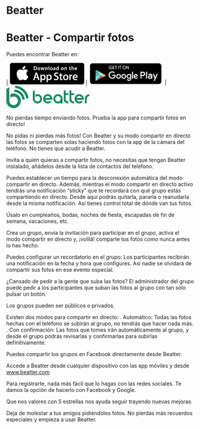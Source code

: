 
# Beatter

# Beatter - Compartir fotos

Puedes encontrar Beatter en:

| [![iOS](https://github.com/BeatterApp/Beatter/blob/master/BeatterWeb/statics/apple_store_badge.png?raw=true)](https://itunes.apple.com/es/app/beatter-share-photos/id1057614527) | [![Android](https://github.com/BeatterApp/Beatter/blob/master/BeatterWeb/statics/play_store_badge.png?raw=true)](https://play.google.com/store/apps/details?id=com.wishco.beatter.android) | [![Web](https://github.com/BeatterApp/Beatter/blob/master/BeatterWeb/statics/beatter_logo.png?raw=true)](https://www.beatter.com)


No pierdas tiempo enviando fotos. Prueba la app para compartir fotos en directo!

No pidas ni pierdas más fotos! Con Beatter  y su modo compartir en directo las fotos se comparten solas haciendo fotos con la app de la cámara del teléfono. No tienes que acudir a Beatter.

Invita a quién quieras a compartir fotos, no necesitas que tengan Beatter instalado, añádelos desde la lista de contactos del teléfono.

Puedes establecer un tiempo para la desconexión automática del modo compartir en directo. Además, mientras el modo compartir en directo activo tendrás una notificación “sticky” que te recordará con qué grupo estás compartiendo en directo. Desde aquí podrás quitarla, pararla o reanudarla desde la misma notificación. Así tienes control total de dónde van tus fotos.

Úsalo en cumpleaños, bodas, noches de fiesta, escapadas de fin de semana, vacaciones, etc.

Crea un grupo, envía la invitación para participar en el grupo, activa el modo compartir en directo y, ¡volilá! comparte tus fotos como nunca antes lo has hecho.

Puedes configurar un recordatorio en el grupo: Los participantes recibirán una notificación en la fecha y hora que configures. Así nadie se olvidará de compartir sus fotos en ese evento especial.

¿Cansado de pedir a la gente que suba las fotos? El administrador del grupo puede pedir a los participantes que suban las fotos al grupo con tan sólo pulsar un botón.

Los grupos pueden ser públicos o privados.

Existen dos modos para compartir en directo:
. Automático: Todas las fotos hechas con el teléfono se subirán al grupo, no tendrás que hacer nada más.
. Con confirmación: Las fotos que tomes irán automáticamente al grupo, y desde el grupo podrás revisarlas y confirmarlas para subirlas definitivamente.

Puedes compartir los grupos en Facebook directamente desde Beatter.

Accede a Beatter desde cualquier dispositivo con las app móviles y desde www.beatter.com

Para registrarte, nada más fácil que lo hagas con las redes sociales. Te damos la opción de hacerlo con Facebook y Google.

Que nos valores con 5 estrellas nos ayuda seguir trayendo nuevas mejoras.

Deja de molestar a tus amigos pidiéndoles fotos. No pierdas más recuerdos especiales y empieza a usar Beatter.


